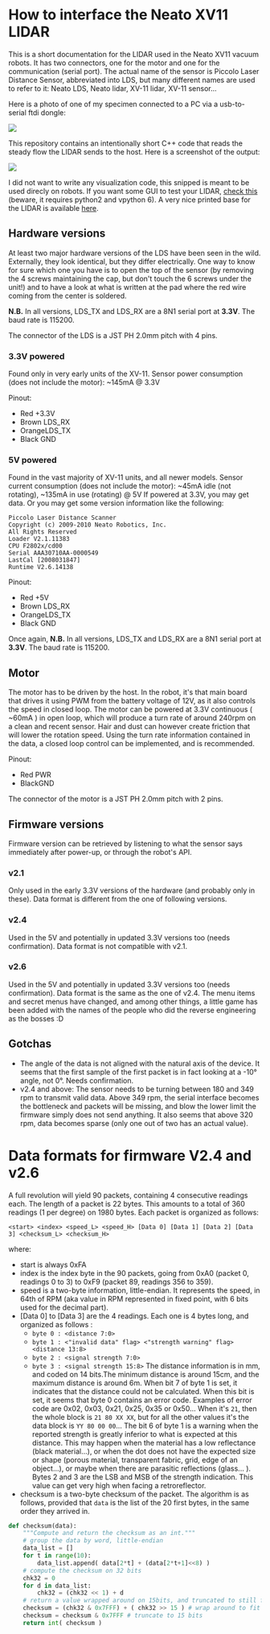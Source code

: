 # How to interface the Neato XV11 LIDAR

This is a short documentation for the LIDAR used in the Neato XV11 vacuum robots. It has two connectors, one for the motor and one for the communication (serial port).
The actual name of the sensor is Piccolo Laser Distance Sensor, abbreviated into LDS, but many different names are used to refer to it: 
Neato LDS, Neato lidar, XV-11 lidar, XV-11 sensor...

Here is a photo of one of my specimen connected to a PC via a usb-to-serial ftdi dongle:

![](doc/ftdi.jpg)

This repository contains an intentionally short C++ code that reads the steady flow the LIDAR sends to the host.
Here is a screenshot of the output:

![](doc/screenshot.png)

I did not want to write any visualization code, this snipped is meant to be used direcly on robots.
If you want some GUI to test your LIDAR, [check this](https://github.com/Xevel/NXV11) (beware, it requires python2 and vpython 6).
A very nice printed base for the LIDAR is available [here](https://www.thingiverse.com/thing:796866/).

## Hardware versions

At least two major hardware versions of the LDS have been seen in the wild. Externally, they look identical, but they differ electrically.
One way to know for sure which one you have is to open the top of the sensor (by removing the 4 screws maintaining the cap, but don't touch
the 6 screws under the unit!) and to have a look at what is written at the pad where the red wire coming from the center is soldered.

**N.B.** In all versions, LDS_TX and LDS_RX are a 8N1 serial port at **3.3V**. The baud rate is 115200.

The connector of the LDS is a JST PH 2.0mm pitch with 4 pins.

### 3.3V powered
Found only in very early units of the XV-11. Sensor power consumption (does not include the motor): ~145mA @ 3.3V

Pinout:
* Red +3.3V
* Brown LDS_RX
* OrangeLDS_TX
* Black GND

### 5V powered

Found in the vast majority of XV-11 units, and all newer models.
Sensor current consumption (does not include the motor): ~45mA idle (not rotating), ~135mA in use (rotating) @ 5V
If powered at 3.3V, you may get data. Or you may get some version information like the following:

```
Piccolo Laser Distance Scanner
Copyright (c) 2009-2010 Neato Robotics, Inc.
All Rights Reserved
Loader V2.1.11383
CPU F2802x/cd00
Serial AAA30710AA-0000549
LastCal [2008031847]
Runtime V2.6.14138
```

Pinout:
* Red +5V
* Brown LDS_RX
* OrangeLDS_TX
* Black GND

Once again, **N.B.** In all versions, LDS_TX and LDS_RX are a 8N1 serial port at **3.3V**. The baud rate is 115200.

## Motor
The motor has to be driven by the host. 
In the robot, it's that main board that drives it using PWM from the battery voltage of 12V, as it also controls the speed in closed loop.
The motor can be powered at 3.3V continuous ( ~60mA ) in open loop, which will produce a turn rate of around 240rpm on a clean and recent sensor.
Hair and dust can however create friction that will lower the rotation speed.
Using the turn rate information contained in the data, a closed loop control can be implemented, and is recommended.

Pinout:
* Red PWR
* BlackGND

The connector of the motor is a JST PH 2.0mm pitch with 2 pins.

## Firmware versions

Firmware version can be retrieved by listening to what the sensor says immediately after power-up, or through the robot's API.

### v2.1
Only used in the early 3.3V versions of the hardware (and probably only in these).
Data format is different from the one of following versions.

### v2.4
Used in the 5V and potentially in updated 3.3V versions too (needs confirmation).
Data format is not compatible with v2.1.

### v2.6
Used in the 5V and potentially in updated 3.3V versions too (needs confirmation).
Data format is the same as the one of v2.4.
The menu items and secret menus have changed, and among other things, a little game has been added with the names of the people who did
the reverse engineering as the bosses :D

## Gotchas
* The angle of the data is not aligned with the natural axis of the device. It seems that the first sample of the first packet is in fact looking at
a -10° angle, not 0°. Needs confirmation.
* v2.4 and above: The sensor needs to be turning between 180 and 349 rpm to transmit valid data. Above 349 rpm, the serial interface
becomes the bottleneck and packets will be missing, and blow the lower limit the firmware simply does not send anything. It also seems
that above 320 rpm, data becomes sparse (only one out of two has an actual value).


# Data formats for firmware V2.4 and v2.6
A full revolution will yield 90 packets, containing 4 consecutive readings each.
The length of a packet is 22 bytes.
This amounts to a total of 360 readings (1 per degree) on 1980 bytes.
Each packet is organized as follows:

```
<start> <index> <speed_L> <speed_H> [Data 0] [Data 1] [Data 2] [Data 3] <checksum_L> <checksum_H>
```

where:
* start is always 0xFA
* index is the index byte in the 90 packets, going from 0xA0 (packet 0, readings 0 to 3) to 0xF9 (packet 89, readings 356 to 359).
* speed is a two-byte information, little-endian. It represents the speed, in 64th of RPM (aka value in RPM represented in fixed point, with
6 bits used for the decimal part).
* [Data 0] to [Data 3] are the 4 readings. Each one is 4 bytes long, and organized as follows :
  * `byte 0 : <distance 7:0>`
  * `byte 1 : <"invalid data" flag> <"strength warning" flag> <distance 13:8>`
  * `byte 2 : <signal strength 7:0>`
  * `byte 3 : <signal strength 15:8>`
The distance information is in mm, and coded on 14 bits.The minimum distance is around 15cm, and the maximum distance is around 6m.
When bit 7 of byte 1 is set, it indicates that the distance could not be calculated. When this bit is set, it seems that byte 0 contains an error
code. Examples of error code are 0x02, 0x03, 0x21, 0x25, 0x35 or 0x50...
When it's `21`, then the whole block is `21 80 XX XX`, but for all the other values it's the data block is `YY 80 00 00`...
The bit 6 of byte 1 is a warning when the reported strength is greatly inferior to what is expected at this distance. This may happen when the
material has a low reflectance (black material...), or when the dot does not have the expected size or shape (porous material, transparent
fabric, grid, edge of an object...), or maybe when there are parasitic reflections (glass... ).
Bytes 2 and 3 are the LSB and MSB of the strength indication. This value can get very high when facing a retroreflector.
* checksum is a two-byte checksum of the packet.
The algorithm is as follows, provided that `data` is the list of the 20 first bytes, in the same order they arrived in.

```python
def checksum(data):
    """Compute and return the checksum as an int."""
    # group the data by word, little-endian
    data_list = []
    for t in range(10):
        data_list.append( data[2*t] + (data[2*t+1]<<8) )
    # compute the checksum on 32 bits
    chk32 = 0
    for d in data_list:
        chk32 = (chk32 << 1) + d
    # return a value wrapped around on 15bits, and truncated to still fit into 15 bits
    checksum = (chk32 & 0x7FFF) + ( chk32 >> 15 ) # wrap around to fit into 15 bits
    checksum = checksum & 0x7FFF # truncate to 15 bits
    return int( checksum )
```


